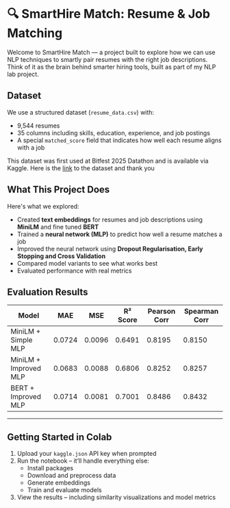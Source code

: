 # 🔍 SmartHire Match: Resume & Job Matching 

Welcome to SmartHire Match — a project built to explore how we can use NLP techniques to smartly pair resumes with the right job descriptions. Think of it as the brain behind smarter hiring tools, built as part of my NLP lab project.

##  Dataset 

We use a structured dataset (`resume_data.csv`) with:

- 9,544 resumes  
- 35 columns including skills, education, experience, and job postings  
- A special `matched_score` field that indicates how well each resume aligns with a job  

This dataset was first used at Bitfest 2025 Datathon and is available via Kaggle.
Here is the [link](https://www.kaggle.com/datasets/saugataroyarghya/resume-dataset) to the dataset and thank you 

##  What This Project Does  

Here's what we explored:

- Created **text embeddings** for resumes and job descriptions using **MiniLM** and fine tuned **BERT**
- Trained a **neural network (MLP)** to predict how well a resume matches a job
- Improved the neural network using **Dropout Regularisation, Early Stopping and Cross Validation**
- Compared model variants to see what works best
- Evaluated performance with real metrics

##  Evaluation Results  

| Model                    | MAE    | MSE    | R² Score | Pearson Corr | Spearman Corr |
|-------------------------|--------|--------|-----------|----------------|-----------------|
| MiniLM + Simple MLP     | 0.0724 | 0.0096 | 0.6491    | 0.8195         | 0.8150          |
| MiniLM + Improved MLP   | 0.0683 | 0.0088 | 0.6806    | 0.8252         | 0.8257          |
| BERT + Improved MLP     | 0.0714 | 0.0081 | 0.7001    | 0.8486         | 0.8432          |

---

##  Getting Started in Colab  

1. Upload your `kaggle.json` API key when prompted  
2. Run the notebook – it’ll handle everything else:  
   - Install packages  
   - Download and preprocess data  
   - Generate embeddings  
   - Train and evaluate models  
3. View the results – including similarity visualizations and model metrics  
